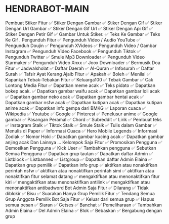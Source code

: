 # HENDRABOT-MAIN


Pembuat Stiker	Fitur
✅	Stiker Dengan Gambar
✅	Stiker Dengan Gif
✅	Stiker Dengan Url Gambar
✅	Stiker Dengan Gif Url
✅	Stiker Dengan Api Gif
✅	Stiker Dengan Petir Gif
✅	Gambar Untuk Stiker.
✅	Teks Ke Gambar
✅	Teks Ke Gif
. Pengunduh	Fitur
✅	Pengunduh Video / Audio YouTube
✅	Pengunduh Doujin
✅	Pengunduh XVideos
✅	Pengunduh Video / Gambar Instagram
✅	Pengunduh Video Facebook
✅	Pengunduh Tiktok
✅	Pengunduh Twitter
✅	Smule Mp3 Downloader
✅	Pengunduh Video Starmaker
✅	Pengunduh Video Xnxx
✅	Joox Downloader
✅	Bermusik
Doa	Fitur
✅	Jadwalsholat
✅	Daftar Daerah
✅	Al-Quran
✅	Infosurah
✅	Daftar Surah
✅	Tafsir Ayat
Kerang Ajaib	Fitur
✅	Apakah
✅	Boleh
✅	Menilai
✅	Kapankah
Tebak-Tebakan	Fitur
✅	Keluarga100
✅	Tebak Gambar
✅	Cak Lontong
Media	Fitur
✅	Dapatkan meme acak
✅	Teks pidato
✅	Dapatkan bokep acak.
✅	Dapatkan gambar waifu acak
✅	Dapatkan gambar loli acak
✅	Dapatkan gambar neko acak
✅	Dapatkan gambar hentai acak
✅	Dapatkan gambar nsfw acak
✅	Dapatkan kutipan acak
✅	Dapatkan kutipan anime acak
✅	Dapatkan info gempa dari BMKG
✅	Laporan cuaca
✅	Wikipedia
✅	Youtube
✅	Google
✅	Pinterest
✅	Penelusur anime
✅	Google gambar
✅	Pasangan Peramal
✅	Chord
✅	Subreddit
✅	Lirik
✅	Pembuat teks
✅	Instagram Stalk
✅	Tiktok Stalk
✅	Smule Stalk
✅	Tulis dalam Gambar
✅	Menulis di Paper
✅	Informasi Cuaca
✅	Hero Mobile Legends
✅	Informasi Zodiak
✅	Nomor Hoki
✅	Dapatkan gambar kucing acak
✅	Dapatkan gambar anjing acak
Dan	Lainnya ...
Kelompok Saja	Fitur
✅	Promosikan Pengguna
✅	Demosikan Pengguna
✅	Kick User
✅	Tambahkan pengguna
✅	Sebutkan Semua Pengguna
✅	Dapatkan grup tautan
✅	Dapatkan daftar Admin
✅	Listblock
✅	Listbanned
✅	Listgroup
✅	Dapatkan daftar Admin Elaina
✅	Dapatkan grup pemilik
✅	Dapatkan info grup
✅	aktifkan atau nonaktifkan perintah nsfw
✅	aktifkan atau nonaktifkan perintah simi
✅	aktifkan atau nonaktifkan fitur selamat datang
✅	mengaktifkan atau menonaktifkan fitur kiri
✅	mengaktifkan atau menonaktifkan antilink
✅	mengaktifkan atau menonaktifkan antibadword
Bot Admin Saja	Fitur
✅	Dilarang
✅	Tidak diblokir
✅	Bisu
✅	Suarakan
Hanya Grup Pemilik	Fitur
✅	Tendang Semua Grup Anggota
Pemilik Bot Saja	Fitur
✅	Keluar dari semua grup
✅	Hapus semua pesan
✅	Siaran
✅	Getses
✅	Banchat
✅	Pemeliharaan
✅	Tambahkan Admin Elaina
✅	Del Admin Elaina
✅	Blok
✅	Bebaskan
✅	Bergabung dengan grup
